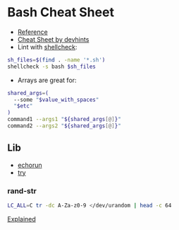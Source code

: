 # Bash Cheat Sheet

* [Reference](https://www.gnu.org/software/bash/manual/bash.html)
* [Cheat Sheet by devhints](https://devhints.io/bash)
* Lint with [shellcheck](https://www.shellcheck.net/):
```bash
sh_files=$(find . -name '*.sh')
shellcheck -s bash $sh_files
```
* Arrays are great for:
```bash
shared_args=(
  --some "$value_with_spaces"
  "$etc"
)
command1 --args1 "${shared_args[@]}"
command2 --args2 "${shared_args[@]}"
```

## Lib

* [echorun](echorun)
* [try](try)

### rand-str

```bash
LC_ALL=C tr -dc A-Za-z0-9 </dev/urandom | head -c 64
```

[Explained](https://stackoverflow.com/a/62087619)
